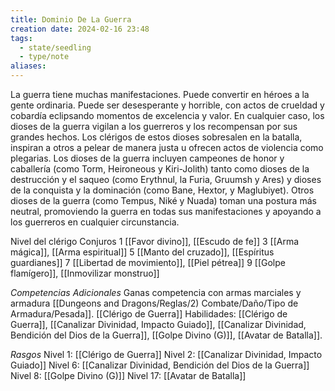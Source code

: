 ```yaml
---
title: Dominio De La Guerra
creation date: 2024-02-16 23:48
tags:
  - state/seedling
  - type/note
aliases:
---
```

La guerra tiene muchas manifestaciones. Puede convertir en héroes a la gente ordinaria. Puede ser desesperante y horrible, con actos de crueldad y cobardía eclipsando momentos de excelencia y valor. En cualquier caso, los dioses de la guerra vigilan a los guerreros y los recompensan por sus grandes hechos. Los clérigos de estos dioses sobresalen en la batalla, inspiran a otros a pelear de manera justa u ofrecen actos de violencia como plegarias. Los dioses de la guerra incluyen campeones de honor y caballería (como Torm, Heironeous y Kiri-Jolith) tanto como dioses de la destrucción y el saqueo (como Erythnul, la Furia, Gruumsh y Ares) y dioses de la conquista y la dominación (como Bane, Hextor, y Maglubiyet).
Otros dioses de la guerra (como Tempus, Niké y Nuada) toman una postura más neutral,
promoviendo la guerra en todas sus manifestaciones y apoyando a los guerreros en cualquier
circunstancia.


Nivel del clérigo          Conjuros
       1                         [[Favor divino]], [[Escudo de fe]]
       3                        [[Arma mágica]], [[Arma espiritual]]
       5                        [[Manto del cruzado]], [[Espíritus guardianes]]
       7                        [[Libertad de movimiento]], [[Piel pétrea]]
       9                        [[Golpe flamígero]], [[Inmovilizar monstruo]]

*Competencias Adicionales*
Ganas competencia con armas marciales y armadura [[Dungeons and Dragons/Reglas/2) Combate/Daño/Tipo de Armadura/Pesada]].
[[Clérigo de Guerra]]
Habilidades: [[Clérigo de Guerra]], [[Canalizar Divinidad, Impacto Guiado]], [[Canalizar Divinidad, Bendición del Dios de la Guerra]], [[Golpe Divino (G)]], [[Avatar de Batalla]].

*Rasgos*
Nivel 1: [[Clérigo de Guerra]]
Nivel 2: [[Canalizar Divinidad, Impacto Guiado]]
Nivel 6: [[Canalizar Divinidad, Bendición del Dios de la Guerra]]
Nivel 8: [[Golpe Divino (G)]]
Nivel 17: [[Avatar de Batalla]]